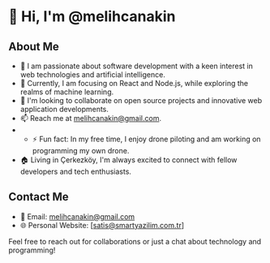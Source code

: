 # 👋 Hi, I'm @melihcanakin


## About Me

- 👀 I am passionate about software development with a keen interest in web technologies and artificial intelligence.
- 🌱 Currently, I am focusing on React and Node.js, while exploring the realms of machine learning.
- 💞️ I'm looking to collaborate on open source projects and innovative web application developments.
- 📫 Reach me at melihcanakin@gmail.com.
- - ⚡ Fun fact: In my free time, I enjoy drone piloting and am working on programming my own drone.
- 🏠 Living in Çerkezköy, I'm always excited to connect with fellow developers and tech enthusiasts.

## Contact Me

- 📧 Email: melihcanakin@gmail.com
- 🌐 Personal Website: [satis@smartyazilim.com.tr]

Feel free to reach out for collaborations or just a chat about technology and programming!
